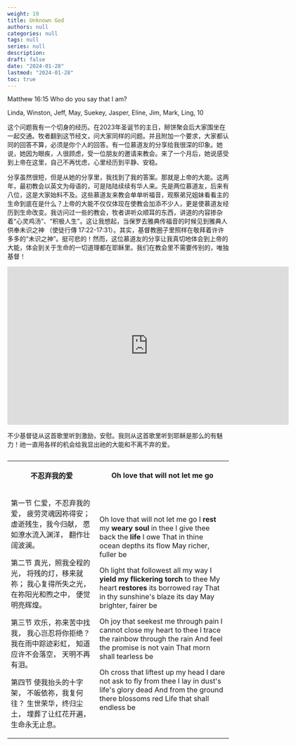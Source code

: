 ```yaml
---
weight: 19
title: Unknown God
authors: null
categories: null
tags: null
series: null
description: 
draft: false
date: "2024-01-28"
lastmod: "2024-01-28"
toc: true
---
```


<!--more-->

Matthew 16:15 Who do you say that I am?

Linda, Winston, Jeff, May, Suekey, Jasper, Eline, Jim, Mark, Ling, 10

这个问题我有一个切身的经历。在2023年圣诞节的主日，掰饼聚会后大家围坐在一起交通。牧者翻到这节经文，问大家同样的问题。并且附加一个要求，大家都认同的回答不算，必须是你个人的回答。有一位慕道友的分享给我很深的印象。她说，她因为眼疾，人很顾虑，受一位朋友的邀请来教会。来了一个月后，她说感受到上帝在这里，自己不再忧虑，心里经历到平静、安稳。

分享虽然很短，但是从她的分享里，我找到了我的答案。那就是上帝的大能。这两年，最初教会以英文为母语的，可是陆陆续续有华人来。先是两位慕道友，后来有八位，这是大家始料不及。这些慕道友来教会单单听福音，观察弟兄姐妹看看主的生命到底在是什么？上帝的大能不仅仅体现在使教会加添不少人，更是使慕道友经历到生命改变。我访问过一些的教会，牧者讲听众顺耳的东西，讲道的内容掺杂着“心灵鸡汤”、“积极人生”。这让我想起，当保罗去雅典传福音的时候见到雅典人供奉未识之神 （使徒行傳 17:22-17:31）。其实，基督教圈子里照样在敬拜着许许多多的“未识之神”。挺可悲的！然而，这位慕道友的分享让我真切地体会到上帝的大能，体会到关于生命的一切道理都在耶稣里。我们在教会里不需要传别的，唯独基督！

<iframe width="640" height="360" src="https://www.youtube.com/embed/-MrcSKkqVUs?list=RD-MrcSKkqVUs" title="不忍弃我的爱 / O Love That Wilt Not Let Me Go" frameborder="0" allow="accelerometer; autoplay; clipboard-write; encrypted-media; gyroscope; picture-in-picture; web-share" allowfullscreen></iframe>

不少基督徒从这首歌里听到激励，安慰。我则从这首歌里听到耶稣是那么的有魅力！祂一直用各样的机会给我显出祂的大能和不离不弃的爱。

<table >
<caption style="text-align:left", align = "top"><b></b></caption>
<colgroup><col style="width: 40%" /><col style="width: 60%" />
</colgroup>
  <tr>
    <th><p>
不忍弃我的爱    
      </p></th>
    <th><p>
Oh love that will not let me go
      </p></th>
  </tr>
  <tr>
    <td><p>
第一节
仁爱，不忍弃我的爱，
疲劳灵魂因祢得安；
虚逝残生，我今归献，
愿如潦水流入渊洋，
翻作壮阔波澜。

第二节
真光，照我全程的光，
将残的灯，移来就祢；
我心复得所失之光，
在祢阳光和煦之中，
便觉明亮辉煌。

第三节
欢乐，祢来苦中找我，
我心岂忍将你拒绝？
我在雨中踪迹彩虹，
知道应许不会落空，
天明不再有泪。

第四节
使我抬头的十字架，
不皈依祢，我复何往？
生世荣华，终归尘土，
埋葬了让红花开遍，
生命永无止息。
      </p></td>
    <td><p>
Oh love that will not let me go
I <b>rest</b> my <b>weary soul</b> in thee
I give thee back the <b>life</b> I owe
That in thine ocean depths its flow
May richer, fuller be

Oh light that followest all my way
I <b>yield</b> <b>my flickering torch</b> to thee
My heart <b>restores</b> its borrowed ray
That in thy sunshine's blaze its day
May brighter, fairer be

Oh joy that seekest me through pain
I cannot close my heart to thee
I trace the rainbow through the rain
And feel the promise is not vain
That morn shall tearless be

Oh cross that liftest up my head
I dare not ask to fly from thee
I lay in dust's life's glory dead
And from the ground there blossoms red
Life that shall endless be
  </p></td>
  </tr>
</table>
